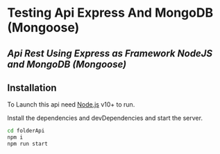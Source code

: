 # Testing Api Express And MongoDB (Mongoose)
## _Api Rest Using Express as Framework NodeJS and MongoDB (Mongoose)_

## Installation

To Launch this api need [Node.js](https://nodejs.org/) v10+ to run.

Install the dependencies and devDependencies and start the server.

```sh
cd folderApi
npm i
npm run start
```